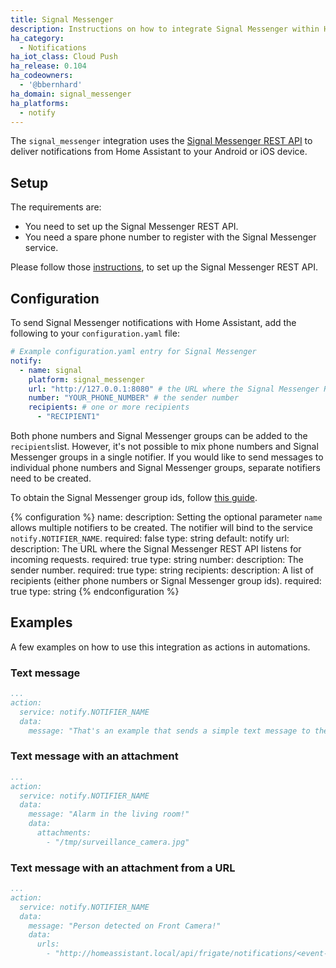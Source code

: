 ```yaml
---
title: Signal Messenger
description: Instructions on how to integrate Signal Messenger within Home Assistant.
ha_category:
  - Notifications
ha_iot_class: Cloud Push
ha_release: 0.104
ha_codeowners:
  - '@bbernhard'
ha_domain: signal_messenger
ha_platforms:
  - notify
---
```


The `signal_messenger` integration uses the [Signal Messenger REST API](https://github.com/bbernhard/signal-cli-rest-api) to deliver notifications from Home Assistant to your Android or iOS device.

## Setup
 
The requirements are:

- You need to set up the Signal Messenger REST API. 
- You need a spare phone number to register with the Signal Messenger service. 


Please follow those [instructions](https://github.com/bbernhard/signal-cli-rest-api/blob/master/doc/HOMEASSISTANT.md), to set up the Signal Messenger REST API. 


## Configuration

To send Signal Messenger notifications with Home Assistant, add the following to your `configuration.yaml` file:

```yaml
# Example configuration.yaml entry for Signal Messenger 
notify:
  - name: signal
    platform: signal_messenger
    url: "http://127.0.0.1:8080" # the URL where the Signal Messenger REST API is listening 
    number: "YOUR_PHONE_NUMBER" # the sender number
    recipients: # one or more recipients
      - "RECIPIENT1"
```

Both phone numbers and Signal Messenger groups can be added to the `recipients`list. However, it's not possible to mix phone numbers and Signal Messenger groups in a single notifier. If you would like to send messages to individual phone numbers and Signal Messenger groups, separate notifiers need to be created.

To obtain the Signal Messenger group ids, follow [this guide]( https://github.com/bbernhard/signal-cli-rest-api/blob/master/doc/HOMEASSISTANT.md).

{% configuration %}
name:
  description: Setting the optional parameter `name` allows multiple notifiers to be created. The notifier will bind to the service `notify.NOTIFIER_NAME`.
  required: false
  type: string
  default: notify
url:
  description: The URL where the Signal Messenger REST API listens for incoming requests. 
  required: true
  type: string
number:
  description: The sender number.
  required: true
  type: string
recipients:
  description: A list of recipients (either phone numbers or Signal Messenger group ids).
  required: true
  type: string
{% endconfiguration %}

## Examples

A few examples on how to use this integration as actions in automations.

### Text message

```yaml
...
action:
  service: notify.NOTIFIER_NAME
  data:
    message: "That's an example that sends a simple text message to the recipients specified in the configuration.yaml"
```

### Text message with an attachment

```yaml
...
action:
  service: notify.NOTIFIER_NAME
  data:
    message: "Alarm in the living room!"
    data:
      attachments:
        - "/tmp/surveillance_camera.jpg"
```

### Text message with an attachment from a URL

```yaml
...
action:
  service: notify.NOTIFIER_NAME
  data:
    message: "Person detected on Front Camera!"
    data:
      urls:
        - "http://homeassistant.local/api/frigate/notifications/<event-id>/thumbnail.jpg"
```
